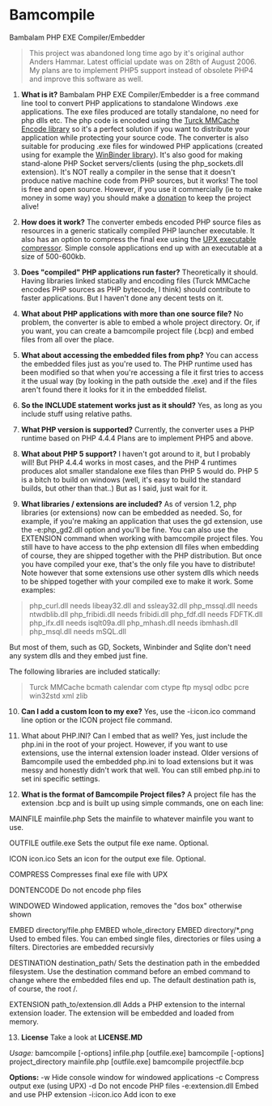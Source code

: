 # Bamcompile
Bambalam PHP EXE Compiler/Embedder

> This project was abandoned long time ago by it's original author
> Anders Hammar. Latest official update was on 28th of August 2006. My
> plans are to implement PHP5 support instead of obsolete PHP4 and
> improve this software as well.

 1. **What is it?**
 Bambalam PHP EXE Compiler/Embedder is a free command line tool to convert PHP applications to standalone Windows .exe applications. The exe files produced are totally standalone, no need for php dlls etc. The php code is encoded using the [Turck MMCache Encode library](http://turck-mmcache.sourceforge.net/) so it's a perfect solution if you want to distribute your application while protecting your source code. The converter is also suitable for producing .exe files for windowed PHP applications (created using for example the [WinBinder library](http://www.winbinder.com/)). It's also good for making stand-alone PHP Socket servers/clients (using the php_sockets.dll extension). 
It's NOT really a compiler in the sense that it doesn't produce native machine code from PHP sources, but it works! 
The tool is free and open source. However, if you use it commercially (ie to make money in some way) you should make a [donation](http://sourceforge.net/donate/index.php?group_id=169996) to keep the project alive! 

 2. **How does it work?**
 The converter embeds encoded PHP source files as resources in a generic statically compiled PHP launcher executable. It also has an option to compress the final exe using the [UPX executable compressor](http://upx.sourceforge.net/). Simple console applications end up with an executable at a size of 500-600kb. 
 3. **Does "compiled" PHP applications run faster?**
 Theoretically it should. Having libraries linked statically and encoding files (Turck MMCache encodes PHP sources as PHP bytecode, I think) should contribute to faster applications. But I haven't done any decent tests on it. 
 
 4. **What about PHP applications with more than one source file?**
 No problem, the converter is able to embed a whole project directory. Or, if you want, you can create a bamcompile project file (.bcp) and embed files from all over the place. 
 
 5. **What about accessing the embedded files from php?**
 You can access the embedded files just as you're used to. The PHP runtime used has been modified so that when you're accessing a file it first tries to access it the usual way (by looking in the path outside the .exe) and if the files aren't found there it looks for it in the embedded filelist.
 
 6. **So the INCLUDE statement works just as it should?**
 Yes, as long as you include stuff using relative paths. 
 
 7. **What PHP version is supported?**
 Currently, the converter uses a PHP runtime based on PHP 4.4.4
 Plans are to implement PHP5 and above.
 
 8. **What about PHP 5 support?**
 I haven't got around to it, but I probably will! But PHP 4.4.4 works in most cases, and the PHP 4 runtimes produces alot smaller standalone exe files than PHP 5 would do. PHP 5 is a bitch to build on windows (well, it's easy to build the standard builds, but other than that..) But as I said, just wait for it. 


 9. **What libraries / extensions are included?**
As of version 1.2, php libraries (or extensions) now can be embedded as needed. So, for example, if you're making an application that uses the gd extension, use the -e:php_gd2.dll option and you'll be fine. You can also use the EXTENSION command when working with bamcompile project files. You still have to have access to the php extension dll files when embedding of course, they are shipped together with the PHP distribution. But once you have compiled your exe, that's the only file you have to distribute! 
Note however that some extensions use other system dlls which needs to be shipped together with your compiled exe to make it work.
Some examples:
> php_curl.dll needs libeay32.dll and ssleay32.dll 
> php_mssql.dll needs ntwdblib.dll 
> php_fribidi.dll needs fribidi.dll 
> php_fdf.dll needs FDFTK.dll 
> php_ifx.dll needs isqlt09a.dll 
> php_mhash.dll needs ibmhash.dll 
> php_msql.dll needs mSQL.dll

 But most of them, such as GD, Sockets, Winbinder and Sqlite don't need any system dlls and they embed just fine.
 
 The following libraries are included statically:
> Turck
> MMCache 
> bcmath 
> calendar 
> com 
> ctype
> ftp
> mysql
> odbc
> pcre
> win32std
> xml zlib


 10. **Can I add a custom Icon to my exe?**
 Yes, use the -i:icon.ico command line option or the ICON project file command. 
 11. What about PHP.INI? Can I embed that as well?
 Yes, just include the php.ini in the root of your project. However, if you want to use extensions, use the internal extension loader instead. Older versions of Bamcompile used the embedded php.ini to load extensions but it was messy and honestly didn't work that well. You can still embed php.ini to set ini specific settings.
 
 12. **What is the format of Bamcompile Project files?**
 A project file has the extension .bcp and is built up using simple commands, one on each line:

 MAINFILE mainfile.php
Sets the mainfile to whatever mainfile you want to use. 

 OUTFILE outfile.exe
Sets the output file exe name. Optional.

 ICON icon.ico
Sets an icon for the output exe file. Optional.

 COMPRESS
Compresses final exe file with UPX

 DONTENCODE
Do not encode php files

 WINDOWED
Windowed application, removes the "dos box" otherwise shown

 EMBED directory/file.php
 EMBED whole_directory
 EMBED directory/*.png
Used to embed files. You can embed single files, directories or files using a filters. Directories are embedded recursivly

 DESTINATION destination_path/
Sets the destination path in the embedded filesystem. Use the destination command before an embed command to change where the embedded files end up. The default destination path is, of course, the root /.

 EXTENSION path_to/extension.dll
Adds a PHP extension to the internal extension loader. The extension will be embedded and loaded from memory. 

 13. **License**
 Take a look at **LICENSE.MD**


*Usage:*
   bamcompile [-options] infile.php [outfile.exe]
   bamcompile [-options] project_directory mainfile.php [outfile.exe]
   bamcompile projectfile.bcp

**Options:**
    -w Hide console window for windowed applications
    -c Compress output exe (using UPX)
    -d Do not encode PHP files
    -e:extension.dll Embed and use PHP extension
    -i:icon.ico Add icon to exe